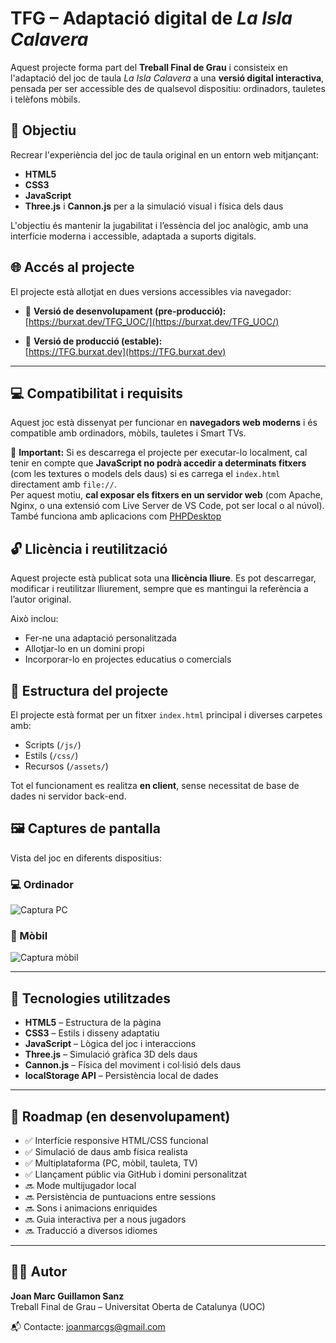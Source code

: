 # TFG – Adaptació digital de *La Isla Calavera*

Aquest projecte forma part del **Treball Final de Grau** i consisteix en l'adaptació del joc de taula *La Isla Calavera* a una **versió digital interactiva**, pensada per ser accessible des de qualsevol dispositiu: ordinadors, tauletes i telèfons mòbils.

## 🎯 Objectiu

Recrear l'experiència del joc de taula original en un entorn web mitjançant:

- **HTML5**
- **CSS3**
- **JavaScript**
- **Three.js** i **Cannon.js** per a la simulació visual i física dels daus

L'objectiu és mantenir la jugabilitat i l’essència del joc analògic, amb una interfície moderna i accessible, adaptada a suports digitals.

## 🌐 Accés al projecte

El projecte està allotjat en dues versions accessibles via navegador:

- 🔧 **Versió de desenvolupament (pre-producció):**  
  [https://burxat.dev/TFG_UOC/](https://burxat.dev/TFG_UOC/)

- 🚀 **Versió de producció (estable):**  
  [https://TFG.burxat.dev](https://TFG.burxat.dev)

---

## 💻 Compatibilitat i requisits

Aquest joc està dissenyat per funcionar en **navegadors web moderns** i és compatible amb ordinadors, mòbils, tauletes i Smart TVs.

🔔 **Important:** Si es descarrega el projecte per executar-lo localment, cal tenir en compte que **JavaScript no podrà accedir a determinats fitxers** (com les textures o models dels daus) si es carrega el `index.html` directament amb `file://`.  
Per aquest motiu, **cal exposar els fitxers en un servidor web** (com Apache, Nginx, o una extensió com Live Server de VS Code, pot ser local o al núvol). També funciona amb aplicacions com [PHPDesktop](https://github.com/cztomczak/phpdesktop)

## 🔓 Llicència i reutilització

Aquest projecte està publicat sota una **llicència lliure**. Es pot descarregar, modificar i reutilitzar lliurement, sempre que es mantingui la referència a l’autor original.

Això inclou:
- Fer-ne una adaptació personalitzada
- Allotjar-lo en un domini propi
- Incorporar-lo en projectes educatius o comercials

## 📁 Estructura del projecte

El projecte està format per un fitxer `index.html` principal i diverses carpetes amb:

- Scripts (`/js/`)
- Estils (`/css/`)
- Recursos (`/assets/`)

Tot el funcionament es realitza **en client**, sense necessitat de base de dades ni servidor back-end.

## 🖼️ Captures de pantalla

Vista del joc en diferents dispositius:

### 💻 Ordinador
![Captura PC](https://burxat.dev/TFG_UOC/img/exempleJoc.png)

### 📱 Mòbil
![Captura mòbil]([https://burxat.dev/TFG_UOC/assets/captura_mobil.png](https://burxat.dev/TFG_UOC/img/exempleJocTelf.png))

---

## 🔧 Tecnologies utilitzades

- **HTML5** – Estructura de la pàgina
- **CSS3** – Estils i disseny adaptatiu
- **JavaScript** – Lògica del joc i interaccions
- **Three.js** – Simulació gràfica 3D dels daus
- **Cannon.js** – Física del moviment i col·lisió dels daus
- **localStorage API** – Persistència local de dades

---

## 🚧 Roadmap (en desenvolupament)

- ✅ Interfície responsive HTML/CSS funcional
- ✅ Simulació de daus amb física realista
- ✅ Multiplataforma (PC, mòbil, tauleta, TV)
- ✅ Llançament públic via GitHub i domini personalitzat
- 🔜 Mode multijugador local
- 🔜 Persistència de puntuacions entre sessions
- 🔜 Sons i animacions enriquides
- 🔜 Guia interactiva per a nous jugadors
- 🔜 Traducció a diversos idiomes

---

## 🧑‍💻 Autor

**Joan Marc Guillamon Sanz**  
Treball Final de Grau – Universitat Oberta de Catalunya (UOC)

📬 Contacte: [joanmarcgs@gmail.com](mailto:joanmarcgs@gmail.com)
